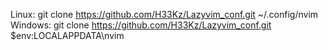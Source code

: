 Linux:
git clone https://github.com/H33Kz/Lazyvim_conf.git ~/.config/nvim
Windows:
git clone https://github.com/H33Kz/Lazyvim_conf.git $env:LOCALAPPDATA\nvim
